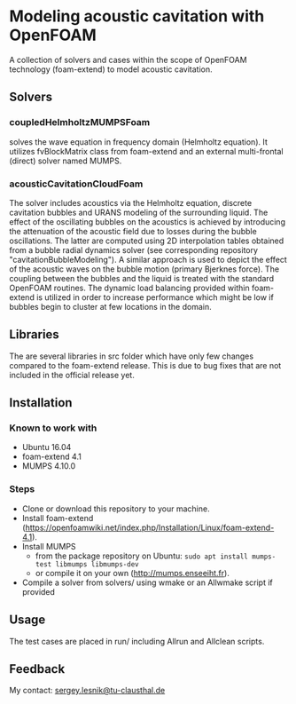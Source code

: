 # Modeling acoustic cavitation with OpenFOAM
A collection of solvers and cases within the scope of OpenFOAM technology
(foam-extend) to model acoustic cavitation.

## Solvers
### coupledHelmholtzMUMPSFoam
solves the wave equation in frequency domain (Helmholtz equation). It utilizes
fvBlockMatrix class from foam-extend and an external multi-frontal (direct)
solver named MUMPS.

### acousticCavitationCloudFoam
The solver includes acoustics via the Helmholtz equation, discrete cavitation
bubbles and URANS modeling of the surrounding liquid. The effect of the
oscillating bubbles on the acoustics is achieved by introducing the attenuation
of the acoustic field due to losses during the bubble oscillations. The latter
are computed using 2D interpolation tables obtained from a bubble radial
dynamics solver (see corresponding repository "cavitationBubbleModeling"). A
similar approach is used to depict the effect of the acoustic waves on the
bubble motion (primary Bjerknes force). The coupling between the bubbles and the
liquid is treated with the standard OpenFOAM routines. The dynamic load
balancing provided within foam-extend is utilized in order to increase
performance which might be low if bubbles begin to cluster at few locations in
the domain.

## Libraries
The are several libraries in src folder which have only few changes compared to
the foam-extend release. This is due to bug fixes that are not included in the
official release yet.

## Installation
### Known to work with
* Ubuntu 16.04
* foam-extend 4.1
* MUMPS 4.10.0

### Steps
* Clone or download this repository to your machine.
* Install foam-extend
  (https://openfoamwiki.net/index.php/Installation/Linux/foam-extend-4.1).
* Install MUMPS
    - from the package repository on Ubuntu:
      ```sudo apt install mumps-test libmumps libmumps-dev```
    - or compile it on your own (http://mumps.enseeiht.fr).
* Compile a solver from solvers/ using wmake or an Allwmake script if provided

## Usage
The test cases are placed in run/ including Allrun and Allclean scripts.

## Feedback
My contact: sergey.lesnik@tu-clausthal.de






















